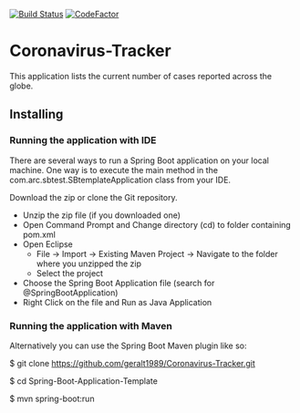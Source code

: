 [![Build Status](https://travis-ci.com/geralt1989/Coronavirus-Tracker.svg?branch=master)](https://travis-ci.com/geralt1989/Coronavirus-Tracker) [![CodeFactor](https://www.codefactor.io/repository/github/geralt1989/coronavirus-tracker/badge)](https://www.codefactor.io/repository/github/geralt1989/coronavirus-tracker)

# Coronavirus-Tracker
This application lists the current number of cases reported across the globe.

## Installing
### Running the application with IDE

There are several ways to run a Spring Boot application on your local machine. One way is to execute the main method in the com.arc.sbtest.SBtemplateApplication class from your IDE.

Download the zip or clone the Git repository.
- Unzip the zip file (if you downloaded one)
- Open Command Prompt and Change directory (cd) to folder containing pom.xml
- Open Eclipse
  - File -> Import -> Existing Maven Project -> Navigate to the folder where you unzipped the zip
  - Select the project
- Choose the Spring Boot Application file (search for @SpringBootApplication)
- Right Click on the file and Run as Java Application

### Running the application with Maven
Alternatively you can use the Spring Boot Maven plugin like so:

$ git clone https://github.com/geralt1989/Coronavirus-Tracker.git

$ cd Spring-Boot-Application-Template

$ mvn spring-boot:run
